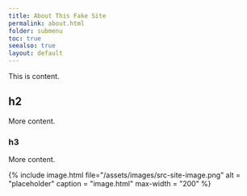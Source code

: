 ```yaml
---
title: About This Fake Site
permalink: about.html
folder: submenu
toc: true
seealso: true
layout: default
---
```


This is content. 

## h2

More content.

### h3

More content.

{% include image.html file="/assets/images/src-site-image.png" alt = "placeholder" caption = "image.html" max-width = "200" %}
